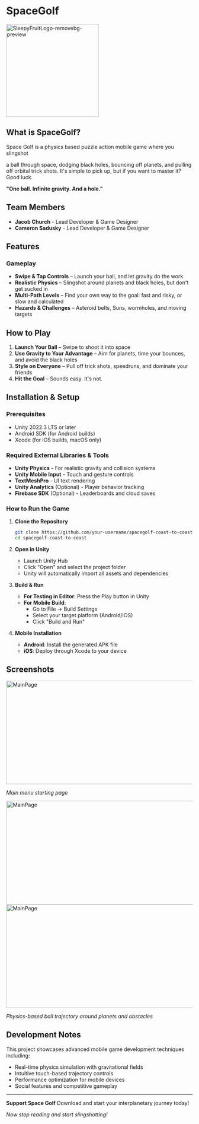 # SpaceGolf

<img width="250" height="250" alt="SleepyFruitLogo-removebg-preview" src="https://github.com/user-attachments/assets/46b11eb4-7445-4e4f-abce-37d4c319f7d8" />

## What is SpaceGolf?
Space Golf is a physics based puzzle action mobile game where you slingshot

 a ball through space, dodging black holes, bouncing off planets, and pulling off orbital trick shots. It's simple to pick up, but if you want to master it? Good luck.

**"One ball. Infinite gravity. And a hole."**

## Team Members

- **Jacob Church** - Lead Developer & Game Designer
- **Cameron Sadusky** - Lead Developer & Game Designer

## Features

### Gameplay
- **Swipe & Tap Controls** – Launch your ball, and let gravity do the work
- **Realistic Physics** – Slingshot around planets and black holes, but don't get sucked in
- **Multi-Path Levels** – Find your own way to the goal: fast and risky, or slow and calculated
- **Hazards & Challenges** – Asteroid belts, Suns, wormholes, and moving targets

## How to Play

1. **Launch Your Ball** – Swipe to shoot it into space
2. **Use Gravity to Your Advantage** – Aim for planets, time your bounces, and avoid the black holes
3. **Style on Everyone** – Pull off trick shots, speedruns, and dominate your friends
4. **Hit the Goal** – Sounds easy. It's not.

## Installation & Setup

### Prerequisites
- Unity 2022.3 LTS or later
- Android SDK (for Android builds)
- Xcode (for iOS builds, macOS only)

### Required External Libraries & Tools
- **Unity Physics** - For realistic gravity and collision systems
- **Unity Mobile Input** - Touch and gesture controls
- **TextMeshPro** - UI text rendering
- **Unity Analytics** (Optional) - Player behavior tracking
- **Firebase SDK** (Optional) - Leaderboards and cloud saves

### How to Run the Game

1. **Clone the Repository**
   ```bash
   git clone https://github.com/your-username/spacegolf-coast-to-coast.git
   cd spacegolf-coast-to-coast
   ```

2. **Open in Unity**
   - Launch Unity Hub
   - Click "Open" and select the project folder
   - Unity will automatically import all assets and dependencies

3. **Build & Run**
   - **For Testing in Editor**: Press the Play button in Unity
   - **For Mobile Build**: 
     - Go to File → Build Settings
     - Select your target platform (Android/iOS)
     - Click "Build and Run"

4. **Mobile Installation**
   - **Android**: Install the generated APK file
   - **iOS**: Deploy through Xcode to your device

## Screenshots

<img width="664" height="279" alt="MainPage" src="https://github.com/user-attachments/assets/d8c92303-7fb7-48c1-803a-f0a23c50365d" />

*Main menu starting page*

<img width="664" height="279" alt="MainPage" src="https://github.com/user-attachments/assets/e85fb789-86d4-44fb-8b89-4e78dd4b5c60" />
<img width="664" height="279" alt="MainPage" src="https://github.com/user-attachments/assets/6cf8149d-e594-42d0-b5e7-9af67f43f79a" />

*Physics-based ball trajectory around planets and obstacles*


## Development Notes

This project showcases advanced mobile game development techniques including:
- Real-time physics simulation with gravitational fields
- Intuitive touch-based trajectory controls 
- Performance optimization for mobile devices
- Social features and competitive gameplay

---

**Support Space Golf** Download and start your interplanetary journey today!

*Now stop reading and start slingshotting!*
